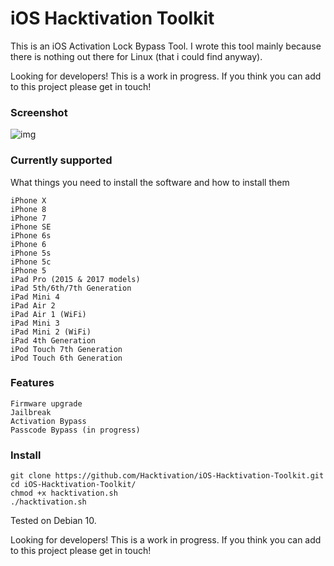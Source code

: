# iOS Hacktivation Toolkit

This is an iOS Activation Lock Bypass Tool. I wrote this tool mainly because there is nothing out there for Linux (that i could find anyway). 

Looking for developers! This is a work in progress. If you think you can add to this project please get in touch!

### Screenshot

![img](https://i.imgur.com/GTNbIv2.png)

### Currently supported

What things you need to install the software and how to install them

```
iPhone X
iPhone 8
iPhone 7
iPhone SE
iPhone 6s
iPhone 6
iPhone 5s
iPhone 5c
iPhone 5
iPad Pro (2015 & 2017 models)
iPad 5th/6th/7th Generation
iPad Mini 4
iPad Air 2
iPad Air 1 (WiFi)
iPad Mini 3
iPad Mini 2 (WiFi)
iPad 4th Generation
iPod Touch 7th Generation
iPod Touch 6th Generation
```

### Features


```
Firmware upgrade
Jailbreak
Activation Bypass
Passcode Bypass (in progress)
```
### Install


```
git clone https://github.com/Hacktivation/iOS-Hacktivation-Toolkit.git
cd iOS-Hacktivation-Toolkit/
chmod +x hacktivation.sh
./hacktivation.sh
```

Tested on Debian 10. 

Looking for developers! This is a work in progress. If you think you can add to this project please get in touch!
